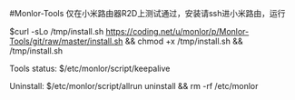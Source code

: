 #Monlor-Tools
仅在小米路由器R2D上测试通过，安装请ssh进小米路由，运行

$curl -sLo /tmp/install.sh https://coding.net/u/monlor/p/Monlor-Tools/git/raw/master/install.sh && chmod +x /tmp/install.sh && /tmp/install.sh

Tools status: 
$/etc/monlor/script/keepalive 

Uninstall: 
$/etc/monlor/script/allrun uninstall && rm -rf /etc/monlor